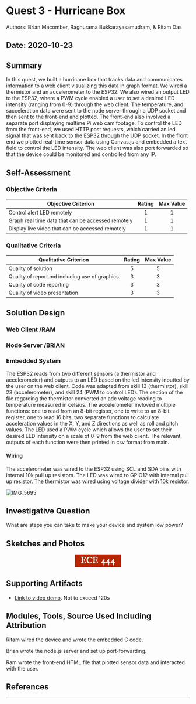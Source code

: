 # Quest 3 - Hurricane Box

Authors: Brian Macomber, Raghurama Bukkarayasamudram, & Ritam Das

## Date: 2020-10-23

## Summary

In this quest, we built a hurricane box that tracks data and communicates information to a web client visualizing this data in graph format. We wired a thermistor and an accelerometer to the ESP32. We also wired an output LED to the ESP32, where a PWM cycle enabled a user to set a desired LED intensity (ranging from 0-9) through the web client. The temperature, and sacceleration data were sent to the node server through a UDP socket and then sent to the front-end and plotted. The front-end also involved a separate port displaying realtime Pi web cam footage. To control the LED from the front-end, we used HTTP post requests, which carried an led signal that was sent back to the ESP32 through the UDP socket. In the front end we plotted real-time sensor data using Canvas.js and embedded a text field to control the LED intensity. The web client was also port forwarded so that the device could be monitored and controlled from any IP.

## Self-Assessment

### Objective Criteria

| Objective Criterion                                | Rating | Max Value |
| -------------------------------------------------- | :----: | :-------: |
| Control alert LED remotely                         |   1    |     1     |
| Graph real time data that can be accessed remotely |   1    |     1     |
| Display live video that can be accessed remotely   |   1    |     1     |

### Qualitative Criteria

| Qualitative Criterion                          | Rating | Max Value |
| ---------------------------------------------- | :----: | :-------: |
| Quality of solution                            |   5    |     5     |
| Quality of report.md including use of graphics |   3    |     3     |
| Quality of code reporting                      |   3    |     3     |
| Quality of video presentation                  |   3    |     3     |

## Solution Design

### Web Client /RAM

### Node Server /BRIAN

### Embedded System

The ESP32 reads from two different sensors (a thermistor and accelerometer) and outputs to an LED based on the led intensity inputted by the user on the web client. Code was adapted from skill 13 (thermistor), skill 23 (accelerometer), and skill 24 (PWM to control LED). The section of the file regarding the thermistor converted an adc voltage reading to temperature measured in celsius. The accelerometer invloved multiple functions: one to read from an 8-bit register, one to write to an 8-bit register, one to read 16 bits, two separate functions to calculate acceleration values in the X, Y, and Z directions as well as roll and pitch values. The LED used a PWM cycle which allows the user to set their desired LED intensity on a scale of 0-9 from the web client. The relevant outputs of each function were then printed in csv format from main.

#### Wiring

The accelerometer was wired to the ESP32 using SCL and SDA pins with internal 10k pull up resistors. The LED was wired to GPIO12 with internal pull up resistor. The thermistor was wired using voltage divider with 10k resistor.

![IMG_5695](https://user-images.githubusercontent.com/37518854/97058558-26610880-155c-11eb-9bc0-0d4d7151f3d4.jpeg)

## Investigative Question

What are steps you can take to make your device and system low power?

## Sketches and Photos

<center><img src="./images/ece444.png" width="25%" /></center>  
<center> </center>

## Supporting Artifacts

- [Link to video demo](). Not to exceed 120s

## Modules, Tools, Source Used Including Attribution

Ritam wired the device and wrote the embedded C code.

Brian wrote the node.js server and set up port-forwarding.

Ram wrote the front-end HTML file that plotted sensor data and interacted with the user.

## References

---
